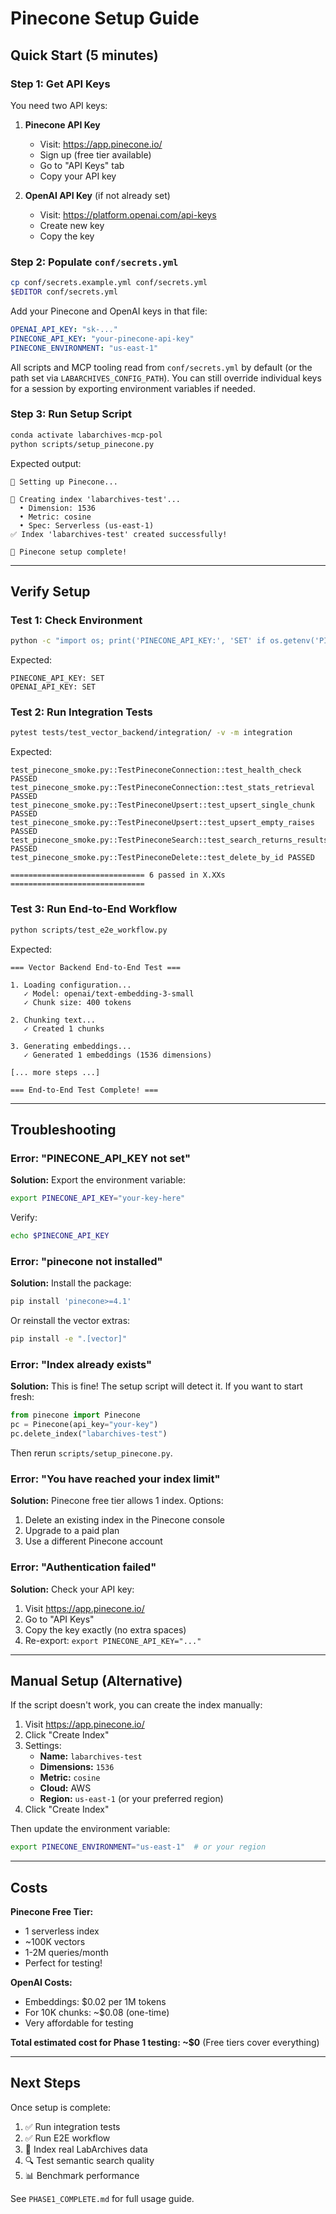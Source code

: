 # Pinecone Setup Guide

## Quick Start (5 minutes)

### **Step 1: Get API Keys**

You need two API keys:

1. **Pinecone API Key**
   - Visit: https://app.pinecone.io/
   - Sign up (free tier available)
   - Go to "API Keys" tab
   - Copy your API key

2. **OpenAI API Key** (if not already set)
   - Visit: https://platform.openai.com/api-keys
   - Create new key
   - Copy the key

### **Step 2: Populate `conf/secrets.yml`**

```bash
cp conf/secrets.example.yml conf/secrets.yml
$EDITOR conf/secrets.yml
```

Add your Pinecone and OpenAI keys in that file:

```yaml
OPENAI_API_KEY: "sk-..."
PINECONE_API_KEY: "your-pinecone-api-key"
PINECONE_ENVIRONMENT: "us-east-1"
```

All scripts and MCP tooling read from `conf/secrets.yml` by default (or the path set via `LABARCHIVES_CONFIG_PATH`). You can still override individual keys for a session by exporting environment variables if needed.

### **Step 3: Run Setup Script**

```bash
conda activate labarchives-mcp-pol
python scripts/setup_pinecone.py
```

Expected output:
```
🔧 Setting up Pinecone...

📝 Creating index 'labarchives-test'...
  • Dimension: 1536
  • Metric: cosine
  • Spec: Serverless (us-east-1)
✅ Index 'labarchives-test' created successfully!

🎉 Pinecone setup complete!
```

---

## Verify Setup

### **Test 1: Check Environment**

```bash
python -c "import os; print('PINECONE_API_KEY:', 'SET' if os.getenv('PINECONE_API_KEY') else 'NOT SET'); print('OPENAI_API_KEY:', 'SET' if os.getenv('OPENAI_API_KEY') else 'NOT SET')"
```

Expected:
```
PINECONE_API_KEY: SET
OPENAI_API_KEY: SET
```

### **Test 2: Run Integration Tests**

```bash
pytest tests/test_vector_backend/integration/ -v -m integration
```

Expected:
```
test_pinecone_smoke.py::TestPineconeConnection::test_health_check PASSED
test_pinecone_smoke.py::TestPineconeConnection::test_stats_retrieval PASSED
test_pinecone_smoke.py::TestPineconeUpsert::test_upsert_single_chunk PASSED
test_pinecone_smoke.py::TestPineconeUpsert::test_upsert_empty_raises PASSED
test_pinecone_smoke.py::TestPineconeSearch::test_search_returns_results PASSED
test_pinecone_smoke.py::TestPineconeDelete::test_delete_by_id PASSED

============================== 6 passed in X.XXs ==============================
```

### **Test 3: Run End-to-End Workflow**

```bash
python scripts/test_e2e_workflow.py
```

Expected:
```
=== Vector Backend End-to-End Test ===

1. Loading configuration...
   ✓ Model: openai/text-embedding-3-small
   ✓ Chunk size: 400 tokens

2. Chunking text...
   ✓ Created 1 chunks

3. Generating embeddings...
   ✓ Generated 1 embeddings (1536 dimensions)

[... more steps ...]

=== End-to-End Test Complete! ===
```

---

## Troubleshooting

### **Error: "PINECONE_API_KEY not set"**

**Solution:** Export the environment variable:
```bash
export PINECONE_API_KEY="your-key-here"
```

Verify:
```bash
echo $PINECONE_API_KEY
```

### **Error: "pinecone not installed"**

**Solution:** Install the package:
```bash
pip install 'pinecone>=4.1'
```

Or reinstall the vector extras:
```bash
pip install -e ".[vector]"
```

### **Error: "Index already exists"**

**Solution:** This is fine! The setup script will detect it. If you want to start fresh:

```python
from pinecone import Pinecone
pc = Pinecone(api_key="your-key")
pc.delete_index("labarchives-test")
```

Then rerun `scripts/setup_pinecone.py`.

### **Error: "You have reached your index limit"**

**Solution:** Pinecone free tier allows 1 index. Options:
1. Delete an existing index in the Pinecone console
2. Upgrade to a paid plan
3. Use a different Pinecone account

### **Error: "Authentication failed"**

**Solution:** Check your API key:
1. Visit https://app.pinecone.io/
2. Go to "API Keys"
3. Copy the key exactly (no extra spaces)
4. Re-export: `export PINECONE_API_KEY="..."`

---

## Manual Setup (Alternative)

If the script doesn't work, you can create the index manually:

1. Visit https://app.pinecone.io/
2. Click "Create Index"
3. Settings:
   - **Name:** `labarchives-test`
   - **Dimensions:** `1536`
   - **Metric:** `cosine`
   - **Cloud:** AWS
   - **Region:** `us-east-1` (or your preferred region)
4. Click "Create Index"

Then update the environment variable:
```bash
export PINECONE_ENVIRONMENT="us-east-1"  # or your region
```

---

## Costs

**Pinecone Free Tier:**
- 1 serverless index
- ~100K vectors
- 1-2M queries/month
- Perfect for testing!

**OpenAI Costs:**
- Embeddings: $0.02 per 1M tokens
- For 10K chunks: ~$0.08 (one-time)
- Very affordable for testing

**Total estimated cost for Phase 1 testing: ~$0**
(Free tiers cover everything)

---

## Next Steps

Once setup is complete:

1. ✅ Run integration tests
2. ✅ Run E2E workflow
3. 🚀 Index real LabArchives data
4. 🔍 Test semantic search quality
5. 📊 Benchmark performance

See `PHASE1_COMPLETE.md` for full usage guide.
